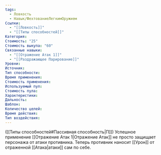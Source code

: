```yaml
---
tags:
  - Ловкость
  - Навык/ФехтованиеЛегкимОружием
Ссылки:
  - "[[Ловкость]]"
  - "[[Типы способностей]]"
Категория: 
Стоимость: "25"
Стоимость выкупа: "60"
Связанные навыки:
  - "[[Отражение Атак 1]]"
  - "[[Раздражающее Парирование]]"
Уровни:
Источник:
Тип способности:
Время применения:
Стоимость применения:
Используемый пул:
Стоимость пула:
Характеристики:
Дальность:
Шаблон:
Количество целей:
Время действия:
Тип воздействия:
---
```

([[Типы способностей#Пассивная способность|П]]) Успешное применение [[Отражение Атак 1|Отражение Атак]] не просто защищает персонажа от атаки противника. Теперь противник наносит [[Урон]] от отраженной [[Атака|атаки]] сам по себе. 